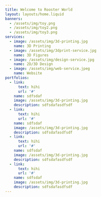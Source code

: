 ```yaml
---
title: Welcome to Rooster World
layout: layouts/home.liquid
banners:
  - /assets/img/toy.png
  - /assets/img/toy2.png
  - /assets/img/toy3.png
services:
  - image: /assets/img/3d-printing.jpg
    name: 3D Printing
  - image: /assets/img/3dprint-service.jpg
    name: 3D Figures
  - image: /assets/img/design-service.jpg
    name: 2D/3D Design
  - image: /assets/img/web-service.jpeg
    name: Website
portfolios:
  - link:
      text: hihi
      url: '#'
    name: sdfsdaf
    image: /assets/img/3d-printing.jpg
    description: sdfsdafasdfsdf
  - link:
      text: hihi
      url: '#'
    name: sdfsdaf
    image: /assets/img/3d-printing.jpg
    description: sdfsdafasdfsdf
  - link:
      text: hihi
      url: '#'
    name: sdfsdaf
    image: /assets/img/3d-printing.jpg
    description: sdfsdafasdfsdf
  - link:
      text: hihi
      url: '#'
    name: sdfsdaf
    image: /assets/img/3d-printing.jpg
    description: sdfsdafasdfsdf
---
```

